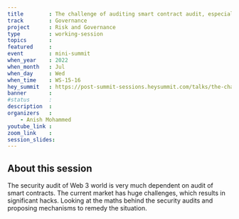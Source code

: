 ```yaml
---
title        : The challenge of auditing smart contract audit, especially ones with more advanced cryptographic primitives such as ZKP or MPC
track        : Governance
project      : Risk and Governance
type         : working-session
topics       : 
featured     :
event        : mini-summit
when_year    : 2022
when_month   : Jul
when_day     : Wed
when_time    : WS-15-16
hey_summit   : https://post-summit-sessions.heysummit.com/talks/the-challenge-of-auditing-smart-contract-audit-especially-ones-with-more-advanced-cryptographic-primitives-such-as-zkp-or-mpc/
banner       : 
#status      : 
description  :
organizers   :
    - Anish Mohammed 
youtube_link : 
zoom_link    : 
session_slides:
---
```




## About this session
The security audit of Web 3 world is very much dependent on audit of smart contracts. The current market has huge challenges, which results in significant hacks. Looking at the maths behind the security audits and proposing mechanisms to remedy the situation.
